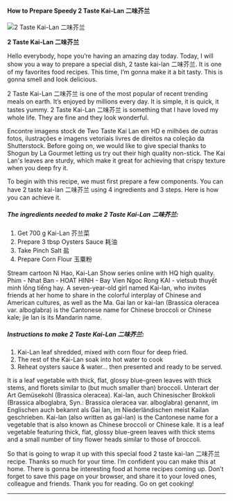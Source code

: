             

#### How to Prepare Speedy 2 Taste Kai-Lan 二味芥兰

![2 Taste Kai-Lan 二味芥兰](https://img-global.cpcdn.com/recipes/cd32ea8fb9144a79/751x532cq70/2-taste-kai-lan-%e4%ba%8c%e5%91%b3%e8%8a%a5%e5%85%b0-recipe-main-photo.jpg)

**2 Taste Kai-Lan 二味芥兰**

Hello everybody, hope you’re having an amazing day today. Today, I will show you a way to prepare a special dish, 2 taste kai-lan 二味芥兰. It is one of my favorites food recipes. This time, I’m gonna make it a bit tasty. This is gonna smell and look delicious.

2 Taste Kai-Lan 二味芥兰 is one of the most popular of recent trending meals on earth. It’s enjoyed by millions every day. It is simple, it is quick, it tastes yummy. 2 Taste Kai-Lan 二味芥兰 is something that I have loved my whole life. They are fine and they look wonderful.

Encontre imagens stock de Two Taste Kai Lan em HD e milhões de outras fotos, ilustrações e imagens vetoriais livres de direitos na coleção da Shutterstock. Before going on, we would like to give special thanks to Shogun by La Gourmet letting us try out their high quality non-stick. The Kai Lan's leaves are sturdy, which make it great for achieving that crispy texture when you deep fry it.

To begin with this recipe, we must first prepare a few components. You can have 2 taste kai-lan 二味芥兰 using 4 ingredients and 3 steps. Here is how you can achieve it.

##### The ingredients needed to make 2 Taste Kai-Lan 二味芥兰:

1.  Get 700 g Kai-Lan 芥兰菜
2.  Prepare 3 tbsp Oysters Sauce 耗油
3.  Take Pinch Salt 盐
4.  Prepare Corn Flour 玉粟粉

Stream cartoon Ni Hao, Kai-Lan Show series online with HQ high quality. Phim - Nhat Ban - HOAT HINH - Bay Vien Ngoc Rong KAI - vietsub thuyết minh lồng tiếng hay. A seven-year-old girl named Kai-lan, who invites friends at her home to share in the colorful interplay of Chinese and American cultures, as well as the Ma. Gai lan or kai-lan (Brassica oleracea var. alboglabra) is the Cantonese name for Chinese broccoli or Chinese kale; jie lan is its Mandarin name.

##### Instructions to make 2 Taste Kai-Lan 二味芥兰:

1.  Kai-Lan leaf shredded, mixed with corn flour for deep fried.
2.  The rest of the Kai-Lan soak into hot water to cook
3.  Reheat oysters sauce & water… then presented and ready to be served.

It is a leaf vegetable with thick, flat, glossy blue-green leaves with thick stems, and florets similar to (but much smaller than) broccoli. Unterart der Art Gemüsekohl (Brassica oleracea). Kai-lan, auch Chinesischer Brokkoli (Brassica alboglabra, Syn.: Brassica oleracea var. alboglabra) genannt, im Englischen auch bekannt als Gai lan, im Niederländischen meist Kailan geschrieben. Kai-lan (also written as gai-lan) is the Cantonese name for a vegetable that is also known as Chinese broccoli or Chinese kale. It is a leaf vegetable featuring thick, flat, glossy blue-green leaves with thick stems and a small number of tiny flower heads similar to those of broccoli.

So that is going to wrap it up with this special food 2 taste kai-lan 二味芥兰 recipe. Thanks so much for your time. I’m confident you can make this at home. There is gonna be interesting food at home recipes coming up. Don’t forget to save this page on your browser, and share it to your loved ones, colleague and friends. Thank you for reading. Go on get cooking!

* * *